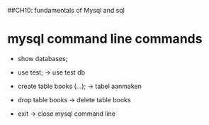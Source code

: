 ##CH10: fundamentals of Mysql and sql

# mysql command line commands

* show databases;

* use test; -> use test db

* create table books (...); -> tabel aanmaken

* drop table books -> delete table books

* exit -> close mysql command line